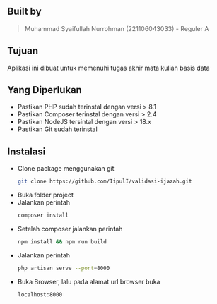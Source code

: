 ## Built by
>Muhammad Syaifullah Nurrohman (221106043033) - Reguler A

## Tujuan
Aplikasi ini dibuat untuk memenuhi tugas akhir mata kuliah basis data

## Yang Diperlukan

- Pastikan PHP sudah terinstal dengan versi > 8.1
- Pastikan Composer terinstal dengan versi > 2.4
- Pastikan NodeJS tersintal dengan versi > 18.x
- Pastikan Git sudah terinstal

## Instalasi

- Clone package menggunakan git
  ```bash
  git clone https://github.com/IipulI/validasi-ijazah.git 
  ```
- Buka folder project
- Jalankan perintah
  ```bash
  composer install
  ```
- Setelah composer jalankan perintah
  ```bash
  npm install && npm run build
  ```
- Jalankan perintah 
  ```bash
  php artisan serve --port=8000
  ```
- Buka Browser, lalu pada alamat url browser buka 
  ```
  localhost:8000
  ```
